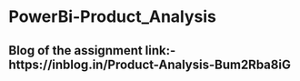 # PowerBi-Product_Analysis
<h2>Blog of the assignment link:- https://inblog.in/Product-Analysis-Bum2Rba8iG</h2>
